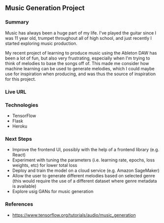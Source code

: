 ## Music Generation Project

### Summary

Music has always been a huge part of my life. I've played the guitar since I was 11 year old, trumpet throughout all of high school, and just recently I started exploring music production.

My recent project of learning to produce music using the Ableton DAW has been a lot of fun, but also very frustrating, especially when I'm trying to think of melodies to base the songs off of. This made me consider how machine learning can be used to generate melodies, which I could maybe use for inspiration when producing, and was thus the source of inspiration for this project.

### Live URL

### Technologies

- TensorFlow
- Flask
- Heroku

### Next Steps

- Improve the frontend UI, possibly with the help of a frontend library (e.g. React)
- Experiment with tuning the parameters (i.e. learning rate, epochs, loss weights, etc) for lower total loss
- Deploy and train the model on a cloud service (e.g. Amazon SageMaker)
- Allow the user to generate different melodies based on selected genre (this would require the use of a different dataset where genre metadata is available)
- Explore usig GANs for music generation

### References

- https://www.tensorflow.org/tutorials/audio/music_generation
